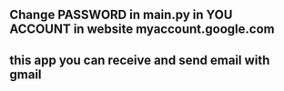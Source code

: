 ## Change PASSWORD in main.py in YOU ACCOUNT in website myaccount.google.com
## this app you can receive and send email with gmail
